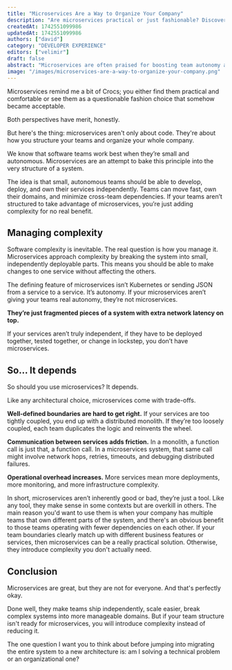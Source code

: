 ```yaml
---
title: "Microservices Are a Way to Organize Your Company"
description: "Are microservices practical or just fashionable? Discover when they're the right choice and how they impact team autonomy and complexity."
createdAt: 1742551099986
updatedAt: 1742551099986
authors: ["david"]
category: "DEVELOPER EXPERIENCE"
editors: ["velimir"]
draft: false
abstract: "Microservices are often praised for boosting team autonomy and enabling rapid development—but are they always the right architectural choice? This article explores the real implications of adopting microservices beyond just technology. It emphasizes that successful microservices architectures align closely with organizational structures, empowering small, autonomous teams to own and deploy services independently. However, without clear boundaries and proper organizational readiness, microservices can quickly turn into fragmented monoliths, introducing unnecessary complexity and operational overhead. Ultimately, choosing microservices involves balancing technical solutions with organizational needs, understanding trade-offs, and critically examining whether you're solving genuine problems or simply following architectural trends."
image: "/images/microservices-are-a-way-to-organize-your-company.png"
---
```


Microservices remind me a bit of Crocs; you either find them practical and comfortable or see them as a questionable fashion choice that somehow became acceptable. 

Both perspectives have merit, honestly. 

But here's the thing: microservices aren't only about code. They're about how you structure your teams and organize your whole company.

We know that software teams work best when they’re small and autonomous. Microservices are an attempt to bake this principle into the very structure of a system.

The idea is that small, autonomous teams should be able to develop, deploy, and own their services independently. Teams can move fast, own their domains, and minimize cross-team dependencies. If your teams aren’t structured to take advantage of microservices, you’re just adding complexity for no real benefit.

## Managing complexity

Software complexity is inevitable. The real question is how you manage it. Microservices approach complexity by breaking the system into small, independently deployable parts. This means you should be able to make changes to one service without affecting the others.

The defining feature of microservices isn’t Kubernetes or sending JSON from a service to a service. It’s autonomy. If your microservices aren’t giving your teams real autonomy, they’re not microservices. 

**They’re just fragmented pieces of a system with extra network latency on top.**

If your services aren’t truly independent, if they have to be deployed together, tested together, or change in lockstep, you don’t have microservices.

## So... It depends

So should you use microservices? It depends. 

Like any architectural choice, microservices come with trade-offs.

**Well-defined boundaries are hard to get right.** If your services are too tightly coupled, you end up with a distributed monolith. If they’re too loosely coupled, each team duplicates the logic and reinvents the wheel.

**Communication between services adds friction.** In a monolith, a function call is just that, a function call. In a microservices system, that same call might involve network hops, retries, timeouts, and debugging distributed failures.

**Operational overhead increases.** More services mean more deployments, more monitoring, and more infrastructure complexity.

In short, microservices aren’t inherently good or bad, they’re just a tool. Like any tool, they make sense in some contexts but are overkill in others. The main reason you'd want to use them is when your company has multiple teams that own different parts of the system, and there's an obvious benefit to those teams operating with fewer dependencies on each other.  If your team boundaries clearly match up with different business features or services, then microservices can be a really practical solution. Otherwise, they introduce complexity you don't actually need.


## Conclusion

Microservices are great, but they are not for everyone. And that's perfectly okay. 

Done well, they make teams ship independently, scale easier, break complex systems into more manageable domains. But if your team structure isn't ready for microservices, you will introduce complexity instead of reducing it.

The one question I want you to think about before jumping into migrating the entire system to a new architecture is: am I solving a technical problem or an organizational one?
